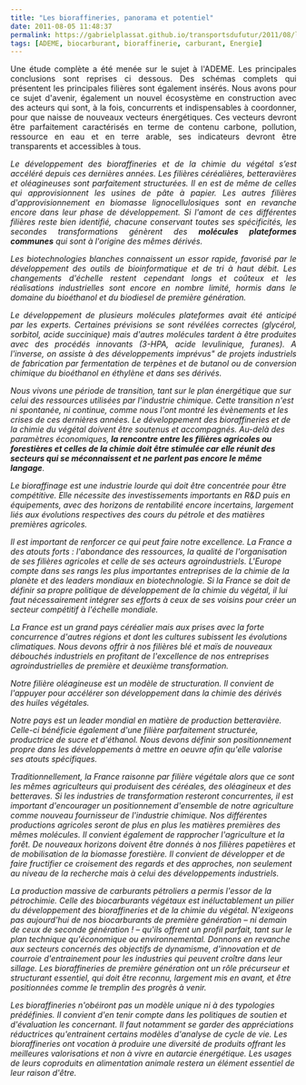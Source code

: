 ```yaml
---
title: "Les bioraffineries, panorama et potentiel"
date: 2011-08-05 11:48:37
permalink: https://gabrielplassat.github.io/transportsdufutur/2011/08/les-bioraffineries-panorama-et-potentiel.html
tags: [ADEME, biocarburant, bioraffinerie, carburant, Energie]
---
```


<p style="text-align: justify">Une étude complète a été menée sur le sujet à l'ADEME. Les principales conclusions sont reprises ci dessous. Des schémas complets qui présentent les principales filières sont également insérés. Nous avons pour ce sujet d'avenir, également un nouvel écosystème en construction avec des acteurs qui sont, à la fois, concurrents et indispensables à coordonner, pour que naisse de nouveaux vecteurs énergétiques. Ces vecteurs devront être parfaitement caractérisés en terme de contenu carbone, pollution, ressource en eau et en terre arable, ses indicateurs devront être transparents et accessibles à tous. </p>  <!--more-->   <p style="text-align: justify"><em>Le développement des bioraffineries et de la chimie du végétal s’est accéléré depuis ces dernières années. Les filières céréalières, betteravières et oléagineuses sont parfaitement structurées. Il en est de même de celles qui approvisionnent les usines de pâte à papier. Les autres filières d'approvisionnement en biomasse lignocellulosiques sont en revanche encore dans leur phase de développement. Si l'amont de ces différentes filières reste bien identifié, chacune conservant toutes ses spécificités, les secondes transformations génèrent des <strong>molécules plateformes communes</strong> qui sont à l'origine des mêmes dérivés.</em></p> <p style="text-align: justify"><em>Les biotechnologies blanches connaissent un essor rapide, favorisé par le développement des outils de bioinformatique et de tri à haut débit. Les changements d'échelle restent cependant longs et coûteux et les réalisations industrielles sont encore en nombre limité, hormis dans le domaine du bioéthanol et du biodiesel de première génération.</em></p> <p style="text-align: justify"><em>Le développement de plusieurs molécules plateformes avait été anticipé par les experts. Certaines prévisions se sont révélées correctes (glycérol, sorbitol, acide succinique) mais d'autres molécules tardent à être produites avec des procédés innovants (3-HPA, acide levulinique, furanes). A l'inverse, on assiste à des développements imprévus" de projets industriels de fabrication par fermentation de terpènes et de butanol ou de conversion chimique du bioéthanol en éthylène et dans ses dérivés.</em></p> <p style=""text-align: justify""><em>Nous vivons une période de transition, tant sur le plan énergétique que sur celui des ressources utilisées par l'industrie chimique. Cette transition n'est ni spontanée, ni continue, comme nous l'ont montré les évènements et les crises de ces dernières années. Le développement des bioraffineries et de la chimie du végétal doivent être soutenus et accompagnés. Au-delà des paramètres économiques, <strong>la rencontre entre les filières agricoles ou forestières et celles de la chimie doit être stimulée car elle réunit des secteurs qui se méconnaissent et ne parlent pas encore le même langage</strong>.</em></p> <p style=""text-align: justify""><em>Le bioraffinage est une industrie lourde qui doit être concentrée pour être compétitive. Elle nécessite des investissements importants en R&D puis en équipements, avec des horizons de rentabilité encore incertains, largement liés aux évolutions respectives des cours du pétrole et des matières premières agricoles.</em></p> <p style=""text-align: justify""><em>Il est important de renforcer ce qui peut faire notre excellence. La France a des atouts forts : l'abondance des ressources, la qualité de l'organisation de ses filières agricoles et celle de ses acteurs agroindustriels. L'Europe compte dans ses rangs les plus importantes entreprises de la chimie de la planète et des leaders mondiaux en biotechnologie. Si la France se doit de définir sa propre politique de développement de la chimie du végétal, il lui faut nécessairement intégrer ses efforts à ceux de ses voisins pour créer un secteur compétitif à l'échelle mondiale.</em></p> <p style=""text-align: justify""><em>La France est un grand pays céréalier mais aux prises avec la forte concurrence d'autres régions et dont les cultures subissent les évolutions climatiques. Nous devons offrir à nos filières blé et maïs de nouveaux débouchés industriels en profitant de l'excellence de nos entreprises agroindustrielles de première et deuxième transformation.</em></p> <p style=""text-align: justify""><em>Notre filière oléagineuse est un modèle de structuration. Il convient de l'appuyer pour accélérer son développement dans la chimie des dérivés des huiles végétales.</em></p> <p style=""text-align: justify""><em>Notre pays est un leader mondial en matière de production betteravière. Celle-ci bénéficie également d'une filière parfaitement structurée, productrice de sucre et d'éthanol. Nous devons définir son positionnement propre dans les développements à mettre en oeuvre afin qu'elle valorise ses atouts spécifiques.</em></p> <p style=""text-align: justify""><em>Traditionnellement, la France raisonne par filière végétale alors que ce sont les mêmes agriculteurs qui produisent des céréales, des oléagineux et des betteraves. Si les industries de transformation resteront concurrentes, il est important d'encourager un positionnement d'ensemble de notre agriculture comme nouveau fournisseur de l'industrie chimique. Nos différentes productions agricoles seront de plus en plus les matières premières des mêmes molécules. Il convient également de rapprocher l'agriculture et la forêt. De nouveaux horizons doivent être donnés à nos filières papetières et de mobilisation de la biomasse forestière. Il convient de développer et de faire fructifier ce croisement des regards et des approches, non seulement au niveau de la recherche mais à celui des développements industriels.</em></p> <p style=""text-align: justify""><em>La production massive de carburants pétroliers a permis l'essor de la pétrochimie. Celle des biocarburants végétaux est inéluctablement un pilier du développement des bioraffineries et de la chimie du végétal. N'exigeons pas aujourd'hui de nos biocarburants de première génération – ni demain de ceux de seconde génération ! – qu'ils offrent un profil parfait, tant sur le plan technique qu'économique ou environnemental. Donnons en revanche aux secteurs concernés des objectifs de dynamisme, d'innovation et de courroie d'entrainement pour les industries qui peuvent croître dans leur sillage. Les bioraffineries de première génération ont un rôle précurseur et structurant essentiel, qui doit être reconnu, largement mis en avant, et être positionnées comme le tremplin des progrès à venir.</em></p> <p style=""text-align: justify""><em>Les bioraffineries n'obéiront pas un modèle unique ni à des typologies prédéfinies. Il convient d'en tenir compte dans les politiques de soutien et d'évaluation les concernant. Il faut notamment se garder des appréciations réductrices qu'entrainent certains modèles d'analyse de cycle de vie. Les bioraffineries ont vocation à produire une diversité de produits offrant les meilleures valorisations et non à vivre en autarcie énergétique. Les usages de leurs coproduits en alimentation animale restera un élément essentiel de leur raison d'être. </em></p> <p style=""text-align: justify""><em><a href="https://gabrielplassat.github.io/transportsdufutur/wp-content/uploads/sites/6/old/6a0120a66d2ad4970b014e8a65e261970d-800wi.jpg"" rel=""lightbox""><img alt=""Filière blé"" class=""asset  asset-image at-xid-6a0120a66d2ad4970b014e8a65e261970d"" src=""/wp-content/uploads/sites/6/old/6a0120a66d2ad4970b014e8a65e261970d-500wi.jpg"" title=""Filière blé"" /></a> <br /> <br /><a href="https://gabrielplassat.github.io/transportsdufutur/wp-content/uploads/sites/6/old/6a0120a66d2ad4970b01539072c40c970b-800wi.jpg"" rel=""lightbox""><img alt=""Filière betterave"" class=""asset  asset-image at-xid-6a0120a66d
